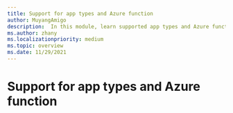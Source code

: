 ```yaml
---
title: Support for app types and Azure function
author: MuyangAmigo
description:  In this module, learn supported app types and Azure function
ms.author: zhany
ms.localizationpriority: medium
ms.topic: overview
ms.date: 11/29/2021
---
```


# Support for app types and Azure function
